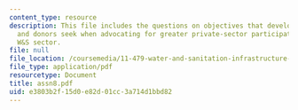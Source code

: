 ```yaml
---
content_type: resource
description: This file includes the questions on objectives that developing countries
  and donors seek when advocating for greater private-sector participation in the
  W&S sector.
file: null
file_location: /coursemedia/11-479-water-and-sanitation-infrastructure-planning-in-developing-countries-spring-2005/e3803b2f15d0e82d01cc3a714d1bbd82_assn8.pdf
file_type: application/pdf
resourcetype: Document
title: assn8.pdf
uid: e3803b2f-15d0-e82d-01cc-3a714d1bbd82
---
```

